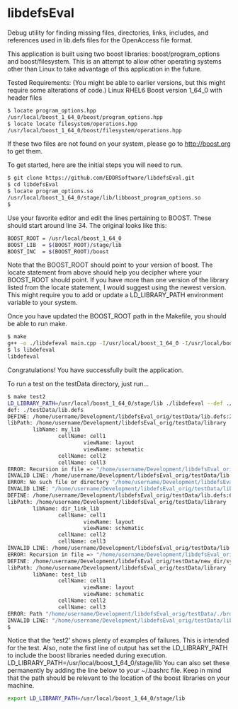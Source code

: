 # libdefsEval
Debug utility for finding missing files, directories, links, includes, and references used in lib.defs files for the OpenAccess file format.

This application is built using two boost libraries: boost/program_options and boost/filesystem.  This is an attempt to allow other operating systems other than Linux to take advantage of this application in the future.

Tested Requirements:  (You might be able to earlier versions, but this might require some alterations of code.) 
  Linux RHEL6
  Boost version 1_64_0 with header files
  
```sh
$ locate program_options.hpp
/usr/local/boost_1_64_0/boost/program_options.hpp
$ locate locate filesystem/operations.hpp
/usr/local/boost_1_64_0/boost/filesystem/operations.hpp
```
If these two files are not found on your system, please go to http://boost.org to get them.

To get started, here are the initial steps you will need to run.
```sh
$ git clone https://github.com/EDDRSoftware/libdefsEval.git
$ cd libdefsEval
$ locate program_options.so
/usr/local/boost_1_64_0/stage/lib/libboost_program_options.so
$
```

Use your favorite editor and edit the lines pertaining to BOOST.  These should start around line 34.
The original looks like this:

```sh
BOOST_ROOT = /usr/local/boost_1_64_0
BOOST_LIB  = $(BOOST_ROOT)/stage/lib
BOOST_INC  = $(BOOST_ROOT)/boost
```

Note that the BOOST_ROOT should point to your version of boost.  The locate statement from above should help you decipher where your BOOST_ROOT should point.  If you have more than one version of the library listed from the locate statement, I would suggest using the newest version.  This might require you to add or update a LD_LIBRARY_PATH environment variable to your system.

Once you have updated the BOOST_ROOT path in the Makefile, you should be able to run make.

```sh
$ make
g++ -o ./libdefeval main.cpp -I/usr/local/boost_1_64_0 -I/usr/local/boost_1_64_0/boost -L/usr/local/boost_1_64_0/stage/lib -lboost_program_options -lboost_filesystem -lboost_system
$ ls libdefeval
libdefeval
```

Congratulations!  You have successfully built the application.

To run a test on the testData directory, just run...

```sh
$ make test2
LD_LIBRARY_PATH=/usr/local/boost_1_64_0/stage/lib ./libdefeval --def ./testData/lib.defs --libs --cells --views
def: ./testData/lib.defs
DEFINE: /home/username/Development/libdefsEval_orig/testData/lib.defs:2 "DEFINE my_lib $PWD/testData/library"
libPath: /home/username/Development/libdefsEval_orig/testData/library
        libName: my_lib
                cellName: cell1
                        viewName: layout
                        viewName: schematic
                cellName: cell2
                cellName: cell3
ERROR: Recursion in file => "/home/username/Development/libdefsEval_orig/testData/lib.defs" includes file => "/home/username/Development/libdefsEval_orig/testData/lib.defs" which references itself.
INVALID LINE: /home/username/Development/libdefsEval_orig/testData/lib.defs:4 => DEFINE test #This line is treated as an error to help debug.
ERROR: No such file or directory "/home/username/Development/libdefsEval_orig/testData/here"
INVALID LINE: "/home/username/Development/libdefsEval_orig/testData/lib.defs":5 => DEFINE missing_lib $PWD/testData/here
DEFINE: /home/username/Development/libdefsEval_orig/testData/lib.defs:6 "DEFINE dir_link_lib ./directory_link"
libPath: /home/username/Development/libdefsEval_orig/testData/library
        libName: dir_link_lib
                cellName: cell1
                        viewName: layout
                        viewName: schematic
                cellName: cell2
                cellName: cell3
INVALID LINE: /home/username/Development/libdefsEval_orig/testData/lib.defs:7 => INCLUDE #This line is treaded as an error to help debug.
ERROR: Recursion in file => "/home/username/Development/libdefsEval_orig/testData/lib.defs" includes file => "/home/username/Development/libdefsEval_orig/testData/lib.defs" which references itself.
DEFINE: /home/username/Development/libdefsEval_orig/testData/new_dir/symbol.inc:1 "DEFINE test_lib ../library"
libPath: /home/username/Development/libdefsEval_orig/testData/library
        libName: test_lib
                cellName: cell1
                        viewName: layout
                        viewName: schematic
                cellName: cell2
                cellName: cell3
ERROR: Path "/home/username/Development/libdefsEval_orig/testData/./broken_link" contains a broken symlink.
INVALID LINE: "/home/username/Development/libdefsEval_orig/testData/lib.defs":10 => DEFINE broken_lib ./broken_link
$ 
```
Notice that the ‘test2’ shows plenty of examples of failures. This is intended for the test. Also, note the first line of output has set the LD_LIBRARY_PATH to include the boost libraries needed during execution. LD_LIBRARY_PATH=/usr/local/boost_1_64_0/stage/lib You can also set these permanently by adding the line below to your ~/.bashrc file. Keep in mind that the path should be relevant to the location of the boost libraries on your machine.

```sh
export LD_LIBRARY_PATH=/usr/local/boost_1_64_0/stage/lib
```

